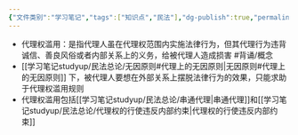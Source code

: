 ```yaml
---
{"文件类别":"学习笔记","tags":["知识点","民法"],"dg-publish":true,"permalink":"/学习笔记studyup/民法总论/代理权滥用/","dgPassFrontmatter":true,"created":"2024-08-20T21:43:20.445+08:00","updated":"2024-10-23T12:10:25.478+08:00"}
---
```


- 代理权滥用：是指代理人虽在代理权范围内实施法律行为，但其代理行为违背诚信、善良风俗或者内部关系上的义务，给被代理人造成损害 #背诵/概念 
- [[学习笔记studyup/民法总论/无因原则#代理上的无因原则\|无因原则#代理上的无因原则]] 下，被代理人要想在外部关系上摆脱法律行为的效果，只能求助于代理权滥用规则
- 代理权滥用包括[[学习笔记studyup/民法总论/串通代理\|串通代理]]和[[学习笔记studyup/民法总论/代理权的行使违反内部约束\|代理权的行使违反内部约束]]
